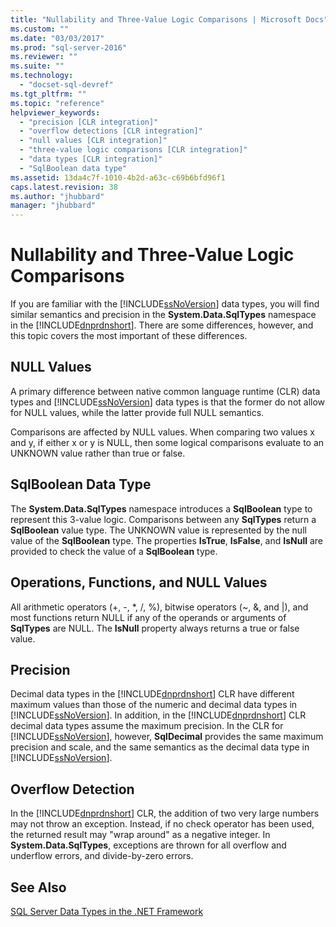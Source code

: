 ```yaml
---
title: "Nullability and Three-Value Logic Comparisons | Microsoft Docs"
ms.custom: ""
ms.date: "03/03/2017"
ms.prod: "sql-server-2016"
ms.reviewer: ""
ms.suite: ""
ms.technology: 
  - "docset-sql-devref"
ms.tgt_pltfrm: ""
ms.topic: "reference"
helpviewer_keywords: 
  - "precision [CLR integration]"
  - "overflow detections [CLR integration]"
  - "null values [CLR integration]"
  - "three-value logic comparisons [CLR integration]"
  - "data types [CLR integration]"
  - "SqlBoolean data type"
ms.assetid: 13da4c7f-1010-4b2d-a63c-c69b6bfd96f1
caps.latest.revision: 38
ms.author: "jhubbard"
manager: "jhubbard"
---
```

# Nullability and Three-Value Logic Comparisons
  If you are familiar with the [!INCLUDE[ssNoVersion](../../advanced-analytics/r-services/includes/ssnoversion-md.md)] data types, you will find similar semantics and precision in the **System.Data.SqlTypes** namespace in the [!INCLUDE[dnprdnshort](../../analysis-services/multidimensional-models/includes/dnprdnshort-md.md)]. There are some differences, however, and this topic covers the most important of these differences.  
  
## NULL Values  
 A primary difference between native common language runtime (CLR) data types and [!INCLUDE[ssNoVersion](../../advanced-analytics/r-services/includes/ssnoversion-md.md)] data types is that the former do not allow for NULL values, while the latter provide full NULL semantics.  
  
 Comparisons are affected by NULL values. When comparing two values x and y, if either x or y is NULL, then some logical comparisons evaluate to an UNKNOWN value rather than true or false.  
  
## SqlBoolean Data Type  
 The **System.Data.SqlTypes** namespace introduces a **SqlBoolean** type to represent this 3-value logic. Comparisons between any **SqlTypes** return a **SqlBoolean** value type. The UNKNOWN value is represented by the null value of the **SqlBoolean** type. The properties **IsTrue**, **IsFalse**, and **IsNull** are provided to check the value of a **SqlBoolean** type.  
  
## Operations, Functions, and NULL Values  
 All arithmetic operators (+, -, \*, /, %), bitwise operators (~, &, and |), and most functions return NULL if any of the operands or arguments of **SqlTypes** are NULL. The **IsNull** property always returns a true or false value.  
  
## Precision  
 Decimal data types in the [!INCLUDE[dnprdnshort](../../analysis-services/multidimensional-models/includes/dnprdnshort-md.md)] CLR have different maximum values than those of the numeric and decimal data types in [!INCLUDE[ssNoVersion](../../advanced-analytics/r-services/includes/ssnoversion-md.md)]. In addition, in the [!INCLUDE[dnprdnshort](../../analysis-services/multidimensional-models/includes/dnprdnshort-md.md)] CLR decimal data types assume the maximum precision. In the CLR for [!INCLUDE[ssNoVersion](../../advanced-analytics/r-services/includes/ssnoversion-md.md)], however, **SqlDecimal** provides the same maximum precision and scale, and the same semantics as the decimal data type in [!INCLUDE[ssNoVersion](../../advanced-analytics/r-services/includes/ssnoversion-md.md)].  
  
## Overflow Detection  
 In the [!INCLUDE[dnprdnshort](../../analysis-services/multidimensional-models/includes/dnprdnshort-md.md)] CLR, the addition of two very large numbers may not throw an exception. Instead, if no check operator has been used, the returned result may "wrap around" as a negative integer. In **System.Data.SqlTypes**, exceptions are thrown for all overflow and underflow errors, and divide-by-zero errors.  
  
## See Also  
 [SQL Server Data Types in the .NET Framework](../../relational-databases/clr-integration-database-objects-types-net-framework/sql-server-data-types-in-the-.net-framework.md)  
  
  